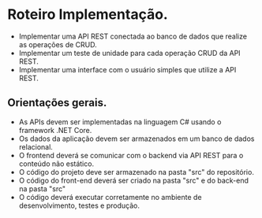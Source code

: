 # Roteiro Implementação.
* Implementar uma API REST conectada ao banco de dados que realize as operações de CRUD.
* Implementar um teste de unidade para cada operação CRUD da API REST.
* Implementar uma interface com o usuário simples que utilize a API REST.

## Orientações gerais.
* As APIs devem ser implementadas na linguagem C# usando o framework .NET Core.
* Os dados da aplicação devem ser armazenados em um banco de dados relacional.
* O frontend deverá se comunicar com o backend via API REST para o conteúdo não estático.
* O código do projeto deve ser armazenado na pasta "src" do repositório.
* O código do front-end deverá ser criado na pasta "src" e do back-end na pasta "src"
* O código deverá executar corretamente no ambiente de desenvolvimento, testes e produção.



